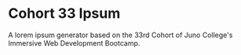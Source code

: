 # Cohort 33 Ipsum

A lorem ipsum generator based on the 33rd Cohort of Juno College's Immersive Web Development Bootcamp.
